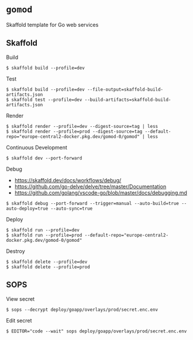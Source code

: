 # `gomod`

Skaffold template for Go web services

## Skaffold

Build

```shell
$ skaffold build --profile=dev
```

Test

```shell
$ skaffold build --profile=dev --file-output=skaffold-build-artifacts.json
$ skaffold test --profile=dev --build-artifacts=skaffold-build-artifacts.json
```

Render

```shell
$ skaffold render --profile=dev --digest-source=tag | less
$ skaffold render --profile=prod --digest-source=tag --default-repo="europe-central2-docker.pkg.dev/gomod-0/gomod" | less
```

Continuous Development

```shell
$ skaffold dev --port-forward
```

Debug

- https://skaffold.dev/docs/workflows/debug/
- https://github.com/go-delve/delve/tree/master/Documentation
- https://github.com/golang/vscode-go/blob/master/docs/debugging.md

```shell
$ skaffold debug --port-forward --trigger=manual --auto-build=true --auto-deploy=true --auto-sync=true
```

Deploy

```shell
$ skaffold run --profile=dev
$ skaffold run --profile=prod --default-repo="europe-central2-docker.pkg.dev/gomod-0/gomod"
```

Destroy

```shell
$ skaffold delete --profile=dev
$ skaffold delete --profile=prod
```

## SOPS

View secret

```shell
$ sops --decrypt deploy/goapp/overlays/prod/secret.enc.env
```

Edit secret

```shell
$ EDITOR="code --wait" sops deploy/goapp/overlays/prod/secret.enc.env
```
